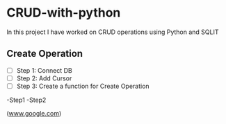 # CRUD-with-python
In this project I have worked on CRUD operations using Python and SQLIT

## Create Operation
- [ ] Step 1: Connect DB
- [ ] Step 2: Add Cursor
- [ ] Step 3: Create a function for Create Operation

-Step1
-Step2

(www.google.com)
